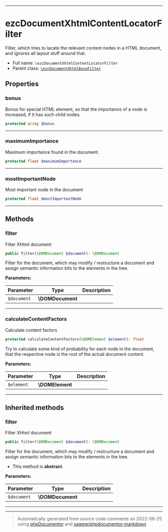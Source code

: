 ***

# ezcDocumentXhtmlContentLocatorFilter

Filter, which tries to lacate the relevant content nodes in a HTML document,
and ignores all layout stuff around that.



* Full name: `\ezcDocumentXhtmlContentLocatorFilter`
* Parent class: [`\ezcDocumentXhtmlBaseFilter`](./ezcDocumentXhtmlBaseFilter.md)



## Properties


### bonus

Bonus for special HTML element, so that the importance of a node is
increased, if it has such child nodes.

```php
protected array $bonus
```






***

### maximumImportance

Maximum importance found in the document.

```php
protected float $maximumImportance
```






***

### mostImportantNode

Most important node in the document

```php
protected float $mostImportantNode
```






***

## Methods


### filter

Filter XHtml document

```php
public filter(\DOMDocument $document): \DOMDocument
```

Filter for the document, which may modify / restructure a document and
assign semantic information bits to the elements in the tree.






**Parameters:**

| Parameter | Type | Description |
|-----------|------|-------------|
| `$document` | **\DOMDocument** |  |




***

### calculateContentFactors

Calculate content factors

```php
protected calculateContentFactors(\DOMElement $element): float
```

Try to calculate some kind of probability for each node in the document,
that the respective node is the root of the actual document content.






**Parameters:**

| Parameter | Type | Description |
|-----------|------|-------------|
| `$element` | **\DOMElement** |  |




***


## Inherited methods


### filter

Filter XHtml document

```php
public filter(\DOMDocument $document): \DOMDocument
```

Filter for the document, which may modify / restructure a document and
assign semantic information bits to the elements in the tree.


* This method is **abstract**.



**Parameters:**

| Parameter | Type | Description |
|-----------|------|-------------|
| `$document` | **\DOMDocument** |  |




***


***
> Automatically generated from source code comments on 2022-06-25 using [phpDocumentor](http://www.phpdoc.org/) and [saggre/phpdocumentor-markdown](https://github.com/Saggre/phpDocumentor-markdown)
